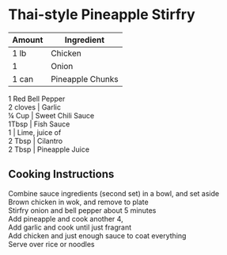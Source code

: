 # Thai-style Pineapple Stirfry  
  
|Amount|Ingredient|  
|----|----|  
1 lb | Chicken  
1 | Onion  
1 can | Pineapple Chunks  
1 Red Bell Pepper  
2 cloves | Garlic  
¼ Cup | Sweet Chili Sauce  
1Tbsp | Fish Sauce  
1 | Lime, juice of  
2 Tbsp | Cilantro  
2 Tbsp | Pineapple Juice  
  
## Cooking Instructions  
Combine sauce ingredients (second set) in a bowl, and set aside  
Brown chicken in wok, and remove to plate  
Stirfry onion and bell pepper about 5 minutes  
Add pineapple and cook another 4,  
Add garlic and cook until just fragrant  
Add chicken and just enough sauce to coat everything  
Serve over rice or noodles  
  